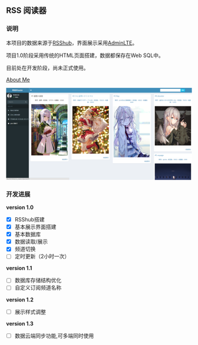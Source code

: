 ## RSS 阅读器

### 说明

本项目的数据来源于[RSShub](https://github.com/DIYgod/RSSHub)，界面展示采用[AdminLTE](https://adminlte.io/themes/AdminLTE/index2.html)。

项目1.0阶段采用传统的HTML页面搭建，数据都保存在Web SQL中。

目前处在开发阶段，尚未正式使用。

[About Me](https://zhimo.ink/about/)

![使用截图](/dist/img/截图.png)

### 开发进展

**version 1.0**

- [x] RSShub搭建
- [x] 基本展示界面搭建
- [x] 基本数据库
- [x] 数据读取/展示
- [x] 频道切换
- [ ] 定时更新（2小时一次）

**version 1.1**

- [ ] 数据库存储结构优化
- [ ] 自定义订阅频道名称

**version 1.2**

- [ ] 展示样式调整

**version 1.3**

- [ ] 数据云端同步功能,可多端同时使用


